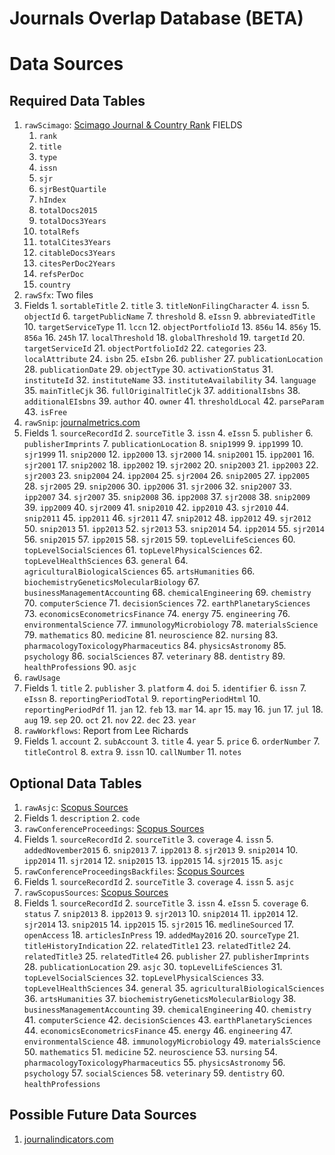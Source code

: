 # Journals Overlap Database (BETA)

# Data Sources

## Required Data Tables

1. `rawScimago`: [Scimago Journal & Country Rank](http://www.scimagojr.com/journalrank.php?out=xls)
    FIELDS
    1. `rank`
    2. `title`
    3. `type`
    4. `issn`
    5. `sjr`
    6. `sjrBestQuartile`
    7. `hIndex`
    8. `totalDocs2015`
    9. `totalDocs3Years`
    10. `totalRefs`
    11. `totalCites3Years`
    12. `citableDocs3Years`
    13. `citesPerDoc2Years`
    14. `refsPerDoc`
    15. `country`
2. `rawSfx`: Two files
  1. Fields
    1. `sortableTitle`
    2. `title`
    3. `titleNonFilingCharacter`
    4. `issn`
    5. `objectId`
    6. `targetPublicName`
    7. `threshold`
    8. `eIssn`
    9. `abbreviatedTitle`
    10. `targetServiceType`
    11. `lccn`
    12. `objectPortfolioId`
    13. `856u`
    14. `856y`
    15. `856a`
    16. `245h`
    17. `localThreshold`
    18. `globalThreshold`
    19. `targetId`
    20. `targetServiceId`
    21. `objectPortfolioId2`
    22. `categories`
    23. `localAttribute`
    24. `isbn`
    25. `eIsbn`
    26. `publisher`
    27. `publicationLocation`
    28. `publicationDate`
    29. `objectType`
    30. `activationStatus`
    31. `instituteId`
    32. `instituteName`
    33. `instituteAvailability`
    34. `language`
    35. `mainTitleCjk`
    36. `fullOriginalTitleCjk`
    37. `additionalIsbns`
    38. `additionalEIsbns`
    39. `author`
    40. `owner`
    41. `thresholdLocal`
    42. `parseParam`
    43. `isFree`
3. `rawSnip`: [journalmetrics.com](https://www.journalmetrics.com/values.php)
  1. Fields
    1. `sourceRecordId`
    2. `sourceTitle`
    3. `issn`
    4. `eIssn`
    5. `publisher`
    6. `publisherImprints`
    7. `publicationLocation`
    8. `snip1999`
    9. `ipp1999`
    10. `sjr1999`
    11. `snip2000`
    12. `ipp2000`
    13. `sjr2000`
    14. `snip2001`
    15. `ipp2001`
    16. `sjr2001`
    17. `snip2002`
    18. `ipp2002`
    19. `sjr2002`
    20. `snip2003`
    21. `ipp2003`
    22. `sjr2003`
    23. `snip2004`
    24. `ipp2004`
    25. `sjr2004`
    26. `snip2005`
    27. `ipp2005`
    28. `sjr2005`
    29. `snip2006`
    30. `ipp2006`
    31. `sjr2006`
    32. `snip2007`
    33. `ipp2007`
    34. `sjr2007`
    35. `snip2008`
    36. `ipp2008`
    37. `sjr2008`
    38. `snip2009`
    39. `ipp2009`
    40. `sjr2009`
    41. `snip2010`
    42. `ipp2010`
    43. `sjr2010`
    44. `snip2011`
    45. `ipp2011`
    46. `sjr2011`
    47. `snip2012`
    48. `ipp2012`
    49. `sjr2012`
    50. `snip2013`
    51. `ipp2013`
    52. `sjr2013`
    53. `snip2014`
    54. `ipp2014`
    55. `sjr2014`
    56. `snip2015`
    57. `ipp2015`
    58. `sjr2015`
    59. `topLevelLifeSciences`
    60. `topLevelSocialSciences`
    61. `topLevelPhysicalSciences`
    62. `topLevelHealthSciences`
    63. `general`
    64. `agriculturalBiologicalSciences`
    65. `artsHumanities`
    66. `biochemistryGeneticsMolecularBiology`
    67. `businessManagementAccounting`
    68. `chemicalEngineering`
    69. `chemistry`
    70. `computerScience`
    71. `decisionSciences`
    72. `earthPlanetarySciences`
    73. `economicsEconometricsFinance`
    74. `energy`
    75. `engineering`
    76. `environmentalScience`
    77. `immunologyMicrobiology`
    78. `materialsScience`
    79. `mathematics`
    80. `medicine`
    81. `neuroscience`
    82. `nursing`
    83. `pharmacologyToxicologyPharmaceutics`
    84. `physicsAstronomy`
    85. `psychology`
    86. `socialSciences`
    87. `veterinary`
    88. `dentistry`
    89. `healthProfessions`
    90. `asjc`
4. `rawUsage`
  1. Fields
    1. `title`
    2. `publisher`
    3. `platform`
    4. `doi`
    5. `identifier`
    6. `issn`
    7. `eIssn`
    8. `reportingPeriodTotal`
    9. `reportingPeriodHtml`
    10. `reportingPeriodPdf`
    11. `jan`
    12. `feb`
    13. `mar`
    14. `apr`
    15. `may`
    16. `jun`
    17. `jul`
    18. `aug`
    19. `sep`
    20. `oct`
    21. `nov`
    22. `dec`
    23. `year`
5. `rawWorkflows`: Report from Lee Richards
  1. Fields
    1. `account`
    2. `subAccount`
    3. `title`
    4. `year`
    5. `price`
    6. `orderNumber`
    7. `titleControl`
    8. `extra`
    9. `issn`
    10. `callNumber`
    11. `notes`

## Optional Data Tables

1. `rawAsjc`: [Scopus Sources](https://www.elsevier.com/solutions/scopus/content)
  1. Fields
    1. `description`
    2. `code`
2. `rawConferenceProceedings`: [Scopus Sources](https://www.elsevier.com/solutions/scopus/content)
  1. Fields
    1. `sourceRecordId`
    2. `sourceTitle`
    3. `coverage`
    4. `issn`
    5. `addedNovember2015`
    6. `snip2013`
    7. `ipp2013`
    8. `sjr2013`
    9. `snip2014`
    10. `ipp2014`
    11. `sjr2014`
    12. `snip2015`
    13. `ipp2015`
    14. `sjr2015`
    15. `asjc`
3. `rawConferenceProceedingsBackfiles`: [Scopus Sources](https://www.elsevier.com/solutions/scopus/content)
  1. Fields
    1. `sourceRecordId`
    2. `sourceTitle`
    3. `coverage`
    4. `issn`
    5. `asjc`
4. `rawScopusSources`: [Scopus Sources](https://www.elsevier.com/solutions/scopus/content)
  1. Fields
    1. `sourceRecordId`
    2. `sourceTitle`
    3. `issn`
    4. `eIssn`
    5. `coverage`
    6. `status`
    7. `snip2013`
    8. `ipp2013`
    9. `sjr2013`
    10. `snip2014`
    11. `ipp2014`
    12. `sjr2014`
    13. `snip2015`
    14. `ipp2015`
    15. `sjr2015`
    16. `medlineSourced`
    17. `openAccess`
    18. `articlesInPress`
    19. `addedMay2016`
    20. `sourceType`
    21. `titleHistoryIndication`
    22. `relatedTitle1`
    23. `relatedTitle2`
    24. `relatedTitle3`
    25. `relatedTitle4`
    26. `publisher`
    27. `publisherImprints`
    28. `publicationLocation`
    29. `asjc`
    30. `topLevelLifeSciences`
    31. `topLevelSocialSciences`
    32. `topLevelPhysicalSciences`
    33. `topLevelHealthSciences`
    34. `general`
    35. `agriculturalBiologicalSciences`
    36. `artsHumanities`
    37. `biochemistryGeneticsMolecularBiology`
    38. `businessManagementAccounting`
    39. `chemicalEngineering`
    40. `chemistry`
    41. `computerScience`
    42. `decisionSciences`
    43. `earthPlanetarySciences`
    44. `economicsEconometricsFinance`
    45. `energy`
    46. `engineering`
    47. `environmentalScience`
    48. `immunologyMicrobiology`
    49. `materialsScience`
    50. `mathematics`
    51. `medicine`
    52. `neuroscience`
    53. `nursing`
    54. `pharmacologyToxicologyPharmaceutics`
    55. `physicsAstronomy`
    56. `psychology`
    57. `socialSciences`
    58. `veterinary`
    59. `dentistry`
    60. `healthProfessions`

## Possible Future Data Sources

1. [journalindicators.com](http://www.journalindicators.com/methodology)
